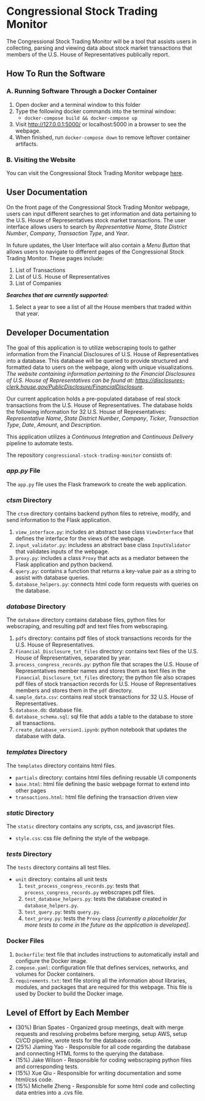 # Congressional Stock Trading Monitor

The Congressional Stock Trading Monitor will be a tool that assists users in collecting, parsing and viewing data about stock market transactions that members of the U.S. House of Representatives publically report.

## How To Run the Software

### A. Running Software Through a Docker Container

1. Open docker and a terminal window to this folder
2. Type the following docker commands into the terminal window:
    * ```docker-compose build && docker-compose up```
3. Visit http://127.0.0.1:5000/  or localhost:5000 in a browser to see the webpage.
4. When finished, run `docker-compose down` to remove leftover container artifacts.

### B. Visiting the Website

You can visit the Congressional Stock Trading Monitor webpage [here](http://cstm-testing.eba-2jr5ivme.us-east-1.elasticbeanstalk.com/).

## User Documentation

On the front page of the Congressional Stock Trading Monitor webpage, users can input different searches to get information and data pertaining to the U.S. House of Representatives stock market transactions. The user interface allows users to search by *Representative Name*, *State District Number*, *Company*, *Transaction Type*, and *Year*.

In future updates, the User Interface will also contain a *Menu Button* that allows users to navigate to different pages of the Congressional Stock Trading Monitor. These pages include:
1. List of Transactions
2. List of U.S. House of Representatives
3. List of Companies

***Searches that are currently supported:***
1. Select a year to see a list of all the House members that traded within that year.

## Developer Documentation
The goal of this application is to utilize webscraping tools to gather information from the Financial Disclosures of U.S. House of Representatives into a database. This database will be queried to provide structured and formatted data to users on the webpage, along with unique visualizations. *The website containing information pertaining to the Financial Disclosures of U.S. House of Representatives can be found at: https://disclosures-clerk.house.gov/PublicDisclosure/FinancialDisclosure.*

Our current application holds a pre-populated database of real stock transactions from the U.S. House of Representatives. The database holds the following information for 32 U.S. House of Representatives: *Representative Name*, *State District Number*, *Company*, *Ticker*, *Transaction Type*, *Date*, *Amount*, and *Description*.

This application utilizes a *Continuous Integration* and *Continuous Delivery* pipeline to automate tests.  

The repository ```congressional-stock-trading-monitor``` consists of:

### *app.py* File
The ```app.py``` file uses the Flask framework to create the web application.

### *ctsm* Directory
The ```ctsm``` directory contains backend python files to retreive, modify, and send information to the Flask application.
1. ```view_interface.py```: includes an abstract base class ```ViewInterface``` that defines the interface for the views of the webpage. 
2. ```input_validator.py```: includess an abstract base class ```InputValidator``` that validates inputs of the webpage.
3. ```proxy.py```: includes a class ```Proxy``` that acts as a mediator between the Flask application and python backend.
4. ```query.py```: contains a function that returns a key-value pair as a string to assist with database queries.
5. ```database_helpers.py```: connects html code form requests with queries on the database.

### *database* Directory
The ```database``` directory contains database files, python files for webscraping, and resulting pdf and text files from webscraping.
1. ```pdfs``` directory: contains pdf files of stock transactions records for the U.S. House of Representatives.
2. ```Financial_Disclosure_txt_files``` directory: contains text files of the U.S. House of Representatives, separated by year.
3. ```process_congress_records.py```: python file that scrapes the U.S. House of Representatives member names and stores them as text files in the ```Financial_Disclosure_txt_files``` directory; the python file also scrapes pdf files of stock transaction records for U.S. House of Representatives members and stores them in the ```pdf``` directory. 
4. ```sample_data.csv```: contains real stock transactions for 32 U.S. House of Representatives.
5. ```database.db```: database file.
6. ```database_schema.sql```: sql file that adds a table to the database to store all transactions.
7. ```create_database_version1.ipynb```: python notebook that updates the database with data.

### *templates* Directory
The ```templates``` directory contains html files.
* ```partials``` directory: contains html files defining reusable UI components
* ```base.html```: html file defining the basic webpage format to extend into other pages
* ```transactions.html```: html file defining the transaction driven view

### *static* Directory
The ```static``` directory contains any scripts, css, and javascript files.
* ```style.css```: css file defining the style of the webpage.

### *tests* Directory
The ```tests``` directory contains all test files.
* ```unit``` directory: contains all unit tests
    1. ```test_process_congress_records.py```: tests that ```process_congress_records.py``` webscrapes pdf files.
    2. ```test_database_helpers.py```: tests the database created in ```database_helpers.py```.
    3. ```test_query.py```:  tests ```query.py```.
    4. ```text_proxy.py```: tests the ```Proxy``` class *[currently a placeholder for more tests to come in the future as the application is developed]*.

### Docker Files
1. ```Dockerfile```: text file that includes instructions to automatically install and configure the Docker image.
2. ```compose.yaml```: configuration file that defines services, networks, and volumes for Docker containers.
3. ```requirements.txt```: text file storing all the information about libraries, modules, and packages that are required for this webpage. This file is used by Docker to build the Docker image.

## Level of Effort by Each Member
* (30%) Brian Spates - Organized group meetings, dealt with merge requests and resolving probelms before merging, setup AWS, setup CI/CD pipeline, wrote tests for the database code.
* (25%) Jiaming Yao - Responsible for all code regarding the database and connecting HTML forms to the querying the database. 
* (15%) Jake Wilson - Responsible for coding webscraping python files and corresponding tests.
* (15%) Xue Qiu - Responsible for writing documentation and some html/css code.
* (15%) Michelle Zheng - Responsible for some html code and collecting data entries into a .cvs file.
